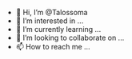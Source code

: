 - 👋 Hi, I’m @Talossoma
- 👀 I’m interested in ...
- 🌱 I’m currently learning ...
- 💞️ I’m looking to collaborate on ...
- 📫 How to reach me ...

<!---
Talossoma/Talossoma is a ✨ special ✨ repository because its `README.md` (this file) appears on your GitHub profile.
You can click the Preview link to take a look at your changes.
--->
